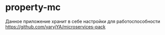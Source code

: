 # property-mc

Данное приложение хранит в себе  настройки для работоспособности
https://github.com/yaryiYA/microservices-pack
